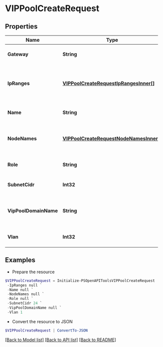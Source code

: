# VIPPoolCreateRequest
## Properties

Name | Type | Description | Notes
------------ | ------------- | ------------- | -------------
**Gateway** | **String** | Specifies the gateway. | [optional] 
**IpRanges** | [**VIPPoolCreateRequestIpRangesInner[]**](VIPPoolCreateRequestIpRangesInner.md) | Specifies the ip ranges that belong to this vip pool | 
**Name** | **String** | Specifies the name of the vip pool | [optional] 
**NodeNames** | [**VIPPoolCreateRequestNodeNamesInner[]**](VIPPoolCreateRequestNodeNamesInner.md) | Specifies the nodes which can use this vip pool | [optional] 
**Role** | **String** | Specifies the role of the vippool | 
**SubnetCidr** | **Int32** | Specifies the subnet cidr | 
**VipPoolDomainName** | **String** | Specifies the VIP Pool Domain name | [optional] 
**Vlan** | **Int32** | Specifies the vlan number | [optional] 

## Examples

- Prepare the resource
```powershell
$VIPPoolCreateRequest = Initialize-PSOpenAPIToolsVIPPoolCreateRequest  -Gateway null `
 -IpRanges null `
 -Name null `
 -NodeNames null `
 -Role null `
 -SubnetCidr 24 `
 -VipPoolDomainName null `
 -Vlan 1
```

- Convert the resource to JSON
```powershell
$VIPPoolCreateRequest | ConvertTo-JSON
```

[[Back to Model list]](../README.md#documentation-for-models) [[Back to API list]](../README.md#documentation-for-api-endpoints) [[Back to README]](../README.md)

